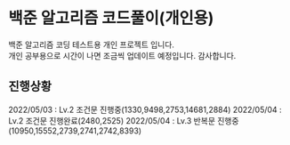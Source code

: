 백준 알고리즘 코드풀이(개인용)
========================
백준 알고리즘 코딩 테스트용 개인 프로젝트 입니다.\
개인 공부용으로 시간이 나면 조금씩 업데이트 예정입니다.
감사합니다.

## 진행상황
2022/05/03 : Lv.2 조건문 진행중(1330,9498,2753,14681,2884)
2022/05/04 : Lv.2 조건문 진행완료(2480,2525)
2022/05/04 : Lv.3 반복문 진행중(10950,15552,2739,2741,2742,8393)